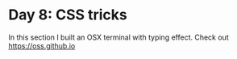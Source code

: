 # Day 8: CSS tricks

In this section I built an OSX terminal with typing effect. Check out https://oss.github.io
